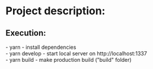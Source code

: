 <h1>Project description:</h1>

<h2>Execution:</h2>
- yarn - install dependencies <br>
- yarn develop - start local server on http://localhost:1337 <br>
- yarn build - make production build ("build" folder) <br>

